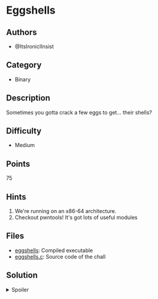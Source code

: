 # Eggshells

## Authors
- @ItsIronicIInsist

## Category
- Binary

## Description

Sometimes you gotta crack a few eggs to get... their shells?


## Difficulty
- Medium

## Points
75

## Hints
1. We're running on an x86-64 architecture.
2. Checkout pwntools! It's got lots of useful modules

## Files
- [eggshells](./_ctfd/files/eggshells): Compiled executable
- [eggshells.c](./_ctfd/files/eggshells.c): Source code of the chall


## Solution
<details>
<summary>Spoiler</summary>

### Idea
We can run arbitrary code. Steal some shellcode off the internet and run it to get remote access.

### Walkthrough
1. **Inspect the source code**
	- A pretty short file overall.
	- The init function is irrelevant - it tries to make the server print output / take input cleanly, if you're curious.
	- We call a function called 'MMAP'. Then we read input into the variable called 'shellcode'. Then we call the variable??
2. **Shellcode**
	- Hopefully the several repetitions of the term 'shell' and 'shellcode' have caught your eye.
	- A 'shell' is a term equivalent to a 'terminal' (e.g opening cmd on Windows)
	- Shellcode is a term referring to a piece of code, which when ran gives you access to a 'shell'
	- So, the goal is to somehow run 'shellcode'
3. **Mmap**
	- Manpages are great. Read the manpage for mmap, there's a lot of detail.
	- In short, any code/data must be 'mapped' into memory before being accessible.
	- Our call to mmap is manually undergoing that 'mapping process'. The shellcode variable points to that new mapping.
	- There are several options set for this mapping. Most importantly: You can both write and execute it.
4. **Shellcode**
	- So, the first step: We write to the mapping. This is seen in the fgets call. We get to write ~4000 bytes, which is more than we need.
	- Then, we execute whatever written.
	- All code, when compiled down, is really just numbers (representable in binary, but also just, any other number base).
	- If you search up 'shellcode' online, there should be several sources giving you sequences of numbers (or bytes, same thing really).
	- Copy any for the 'x86_64' architecture, send it to the fgets call, and you'll get access when its run!

### Flag
`OWEEK{RCE_i5_r3a11y_c00L_gh67we}`
</details>
